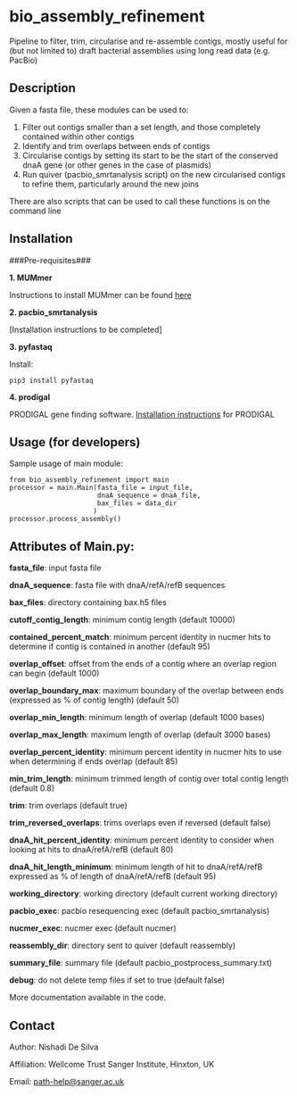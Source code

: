 bio\_assembly\_refinement
=======================

Pipeline to filter, trim, circularise and re-assemble contigs, mostly useful for (but not limited to) draft bacterial assemblies using long read data (e.g. PacBio)

Description
-----------

Given a fasta file, these modules can be used to:

1. Filter out contigs smaller than a set length, and those completely contained within other contigs
2. Identify and trim overlaps between ends of contigs
2. Circularise contigs by setting its start to be the start of the conserved dnaA gene (or other genes in the case of plasmids) 
3. Run quiver (pacbio_smrtanalysis script) on the new circularised contigs to refine them, particularly around the new joins

There are also scripts that can be used to call these functions is on the command line

Installation
------------

###Pre-requisites###

__1.	MUMmer__

Instructions to install MUMmer can be found [here](http://mummer.sourceforge.net/manual/#installation)
    
__2.	pacbio\_smrtanalysis__

[Installation instructions to be completed]

__3.	pyfastaq__ 
		
Install: 
	
	pip3 install pyfastaq
		
__4.	prodigal__ 
		
PRODIGAL gene finding software. [Installation instructions](https://github.com/hyattpd/prodigal/wiki/Installation) for PRODIGAL 


Usage (for developers)
----------------------

Sample usage of main module:

	from bio_assembly_refinement import main 
	processor = main.Main(fasta_file = input_file, 
					      dnaA_sequence = dnaA_file,
					      bax_files = data_dir
					   	 )
	processor.process_assembly()


Attributes of Main.py:
----------------------

**fasta\_file**: input fasta file

**dnaA\_sequence**: fasta file with dnaA/refA/refB sequences
 
**bax\_files**: directory containing bax.h5 files

**cutoff\_contig\_length**: minimum contig length (default 10000)

**contained\_percent\_match**: minimum percent identity in nucmer hits to determine if contig is contained in another (default 95)

**overlap\_offset**: offset from the ends of a contig where an overlap region can begin (default 1000)

**overlap\_boundary\_max**: maximum boundary of the overlap between ends (expressed as % of contig length) (default 50)

**overlap\_min\_length**: minimum length of overlap (default 1000 bases)

**overlap\_max\_length**: maximum length of overlap (default 3000 bases)

**overlap\_percent\_identity**: minimum percent identity in nucmer hits to use when determining if ends overlap (default 85)

**min\_trim\_length**: minimum trimmed length of contig over total contig length (default 0.8)

**trim**: trim overlaps (default true) 

**trim\_reversed\_overlaps**: trims overlaps even if reversed (default false)

**dnaA\_hit\_percent\_identity**: minimum percent identity to consider when looking at hits to dnaA/refA/refB (default 80)

**dnaA\_hit\_length\_minimum**: minimum length of hit to dnaA/refA/refB expressed as % of length of dnaA/refA/refB (default 95)

**working\_directory**: working directory (default current working directory) 

**pacbio\_exec**: pacbio resequencing exec (default pacbio_smrtanalysis) 

**nucmer\_exec**: nucmer exec (default nucmer) 

**reassembly\_dir**: directory sent to quiver (default reassembly)

**summary\_file**: summary file (default pacbio\_postprocess\_summary.txt) 

**debug**: do not delete temp files if set to true (default false)

More documentation available in the code.


Contact
-------

Author: Nishadi De Silva

Affiliation: Wellcome Trust Sanger Institute, Hinxton, UK

Email: path-help@sanger.ac.uk
      
